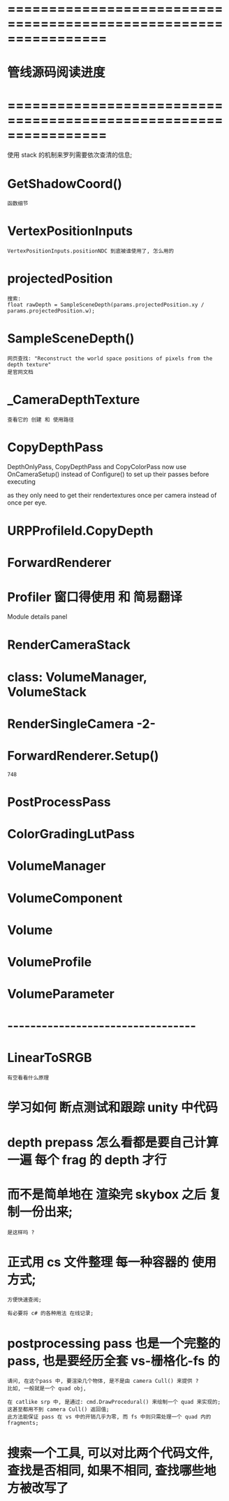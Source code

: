 # ================================================================ #
#                 管线源码阅读进度
# ================================================================ #
使用 stack 的机制来罗列需要依次查清的信息;


# GetShadowCoord()
    函数细节


# VertexPositionInputs

    VertexPositionInputs.positionNDC 到底被谁使用了, 怎么用的


# projectedPosition
    搜索:
    float rawDepth = SampleSceneDepth(params.projectedPosition.xy / params.projectedPosition.w);


# SampleSceneDepth()

    网页查找: "Reconstruct the world space positions of pixels from the depth texture"
    是官网文档


# _CameraDepthTexture
    查看它的 创建 和 使用路径

# CopyDepthPass
DepthOnlyPass, CopyDepthPass and CopyColorPass now use OnCameraSetup() instead of Configure() 
to set up their passes before executing 

as they only need to get their rendertextures once per camera instead of once per eye.


# URPProfileId.CopyDepth


# ForwardRenderer



# Profiler 窗口得使用 和 简易翻译

Module details panel


# RenderCameraStack




# class: VolumeManager,  VolumeStack

# RenderSingleCamera -2-


# ForwardRenderer.Setup() 
    748


# PostProcessPass

# ColorGradingLutPass


# VolumeManager
# VolumeComponent
# Volume
# VolumeProfile
# VolumeParameter


# ---------------------------------

# LinearToSRGB
    有空看看什么原理

# 学习如何 断点测试和跟踪 unity 中代码 


# depth prepass 怎么看都是要自己计算一遍 每个 frag 的 depth 才行
# 而不是简单地在 渲染完 skybox 之后 复制一份出来;
    是这样吗 ?


# 正式用 cs 文件整理 每一种容器的 使用方式;
    方便快速查阅;

    有必要将 c# 的各种用法 在线记录;


# postprocessing pass 也是一个完整的 pass, 也是要经历全套 vs-栅格化-fs 的
    请问, 在这个pass 中, 要渲染几个物体, 是不是由 camera Cull() 来提供 ?
    比如, 一般就是一个 quad obj,

    在 catlike srp 中, 是通过: cmd.DrawProcedural() 来绘制一个 quad 来实现的;
    这甚至都用不到 camera Cull() 返回值;
    此方法能保证 pass 在 vs 中的开销几乎为零, 而 fs 中则只需处理一个 quad 内的 fragments;


# 搜索一个工具, 可以对比两个代码文件, 查找是否相同, 如果不相同, 查找哪些地方被改写了



